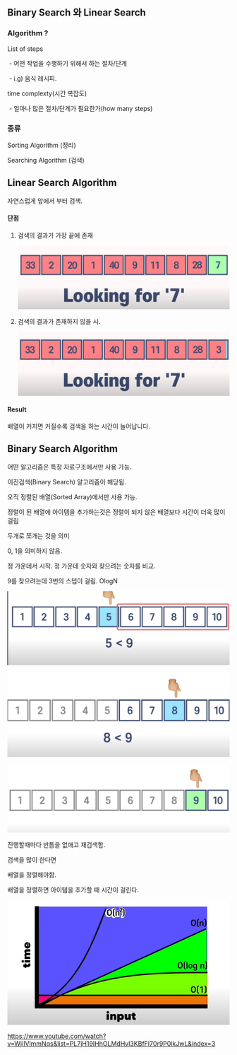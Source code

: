 ## Binary Search 와  Linear Search

### Algorithm ?

List of steps 

​	- 어떤 작업을 수행하기 위해서 하는 절차/단계

​	- i.g) 음식 레시피.

time complexty(시간 복잡도) 

​	- 얼마나 많은 절차/단계가 필요한가(how many steps)



### 종류

Sorting Algorithm (정리)

Searching Algorithm (검색)

## Linear Search Algorithm

자연스럽게 앞에서 부터 검색.



#### 단점

1. 검색의 결과가 가장 끝에 존재

    ![image-20210909075913512](BinarySearch_LinearSearch.assets/image-20210909075913512.png)

2. 검색의 결과가 존재하지 않을 시.

    ![image-20210909075945276](BinarySearch_LinearSearch.assets/image-20210909075945276.png)

#### Result

배열이 커지면 커질수록 검색을 하는 시간이 늘어납니다.

## Binary Search Algorithm

어떤 알고리즘은 특정 자료구조에서만 사용 가능.

이진검색(Binary Search) 알고리즘이 해당됨.

오직 정렬된 배열(Sorted Array)에서만 사용 가능.



정렬이 된 배열에 아이템을 추가하는것은 정렬이 되지 않은 배열보다 시간이 더욱 많이 걸림

두개로 쪼개는 것을 의미

0, 1을 의미하지 않음.

정 가운데서 시작. 정 가운데 숫자와 찾으려는 숫자를 비교.  

9를 찾으려는데 3번의 스텝이 걸림. OlogN

![image-20210909080725827](BinarySearch_LinearSearch.assets/image-20210909080725827.png)



![image-20210909080742658](BinarySearch_LinearSearch.assets/image-20210909080742658.png)

![image-20210909080820685](BinarySearch_LinearSearch.assets/image-20210909080820685.png)



진행할때마다 반틈을 없애고 재검색함.



검색을 많이 한다면

배열을 정렬해야함.

배열을 정렬하면 아이템을 추가할 때 시간이 걸린다.

![image-20210909081207683](BinarySearch_LinearSearch.assets/image-20210909081207683.png)



https://www.youtube.com/watch?v=WjIlVlmmNqs&list=PL7jH19IHhOLMdHvl3KBfFI70r9P0lkJwL&index=3




